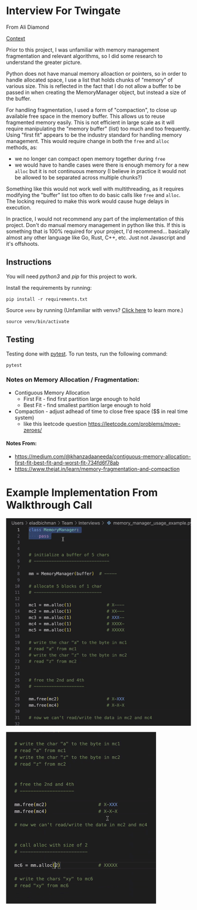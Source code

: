 
# Interview For Twingate
From Ali Diamond

[Context](https://gist.github.com/ekampf/3b26db03b30f7e7b1aa6162c81017675)

Prior to this project, I was unfamiliar with memory management fragmentation and relevant algorithms, so I did some research to understand the greater picture. 

    
Python does not have manual memory alloaction or pointers, so in order to handle allocated space, I use a list that holds chunks of "memory" of various size. This is reflected in the fact that I do not allow a buffer to be passed in when creating the MemoryManager object, but instead a size of the buffer. 

For handling fragmentation, I used a form of "compaction", to close up available free space in the memory buffer. This allows us to reuse fragmented memory easily. This is not efficient in large scale as it will require manipulating the "memory buffer" (list) too much and too frequently. Using "first fit" appears to be the industry standard for handling memory management.  This would require change in both the `free` and `alloc` methods, as:
- we no longer can compact open memory together during `free`
- we would have to handle cases were there is enough memory for a new `alloc` but it is not continuous memory (I believe in practice it would not be allowed to be separated across multiple chunks?)


Something like this would not work well with multithreading, as it requires modifying the "buffer" list too often to do basic calls like `free` and `alloc`. The locking required to make this work would cause huge delays in execution. 

In practice, I would not recommend any part of the implementation of this project. Don't do manual memory management in python like this. If this is something that is 100% required for your project, I'd recommend... basically almost any other language like Go, Rust, C++, etc. Just not Javascript and it's offshoots. 

        
## Instructions
You will need *python3* and *pip* for this project to work.

Install the requirements by running: 
```
pip install -r requirements.txt
```

Source `venv` by running (Unfamiliar with venvs? [Click here](https://python.land/virtual-environments/virtualenv) to learn more.)
```
source venv/bin/activate
```


## Testing
Testing done with [pytest](https://docs.pytest.org/). To run tests, run the following command:
```
pytest
```



### Notes on Memory Allocation / Fragmentation:
- Contiguous Memory Allocation 
    - First Fit - find first partition large enough to hold 
    - Best Fit - find smallest partition large enough to hold 
- Compaction - adjust adhead of time to close free space ($$ in real time system) 
    - like this leetcode question https://leetcode.com/problems/move-zeroes/

#### Notes From: 
- https://medium.com/@khanzadaaneeda/contiguous-memory-allocation-first-fit-best-fit-and-worst-fit-734fd6f78ab
- https://www.thejat.in/learn/memory-fragmentation-and-compaction


# Example Implementation From Walkthrough Call
![Example](./images/img1.png)

![Example Continued](./images/img2.png)

